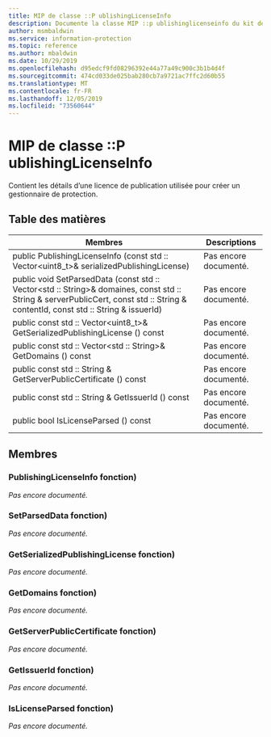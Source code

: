 ```yaml
---
title: MIP de classe ::P ublishingLicenseInfo
description: Documente la classe MIP ::p ublishinglicenseinfo du kit de développement logiciel (SDK) Microsoft Information Protection (MIP).
author: msmbaldwin
ms.service: information-protection
ms.topic: reference
ms.author: mbaldwin
ms.date: 10/29/2019
ms.openlocfilehash: d95edcf9fd08296392e44a77a49c900c3b1b4d4f
ms.sourcegitcommit: 474cd033de025bab280cb7a9721ac7ffc2d60b55
ms.translationtype: MT
ms.contentlocale: fr-FR
ms.lasthandoff: 12/05/2019
ms.locfileid: "73560644"
---
```

# <a name="class-mippublishinglicenseinfo"></a>MIP de classe ::P ublishingLicenseInfo 
Contient les détails d’une licence de publication utilisée pour créer un gestionnaire de protection.
  
## <a name="summary"></a>Table des matières
 Membres                        | Descriptions                                
--------------------------------|---------------------------------------------
public PublishingLicenseInfo (const std :: Vector\<uint8_t\>& serializedPublishingLicense)  | Pas encore documenté.
public void SetParsedData (const std :: Vector\<std :: String\>& domaines, const std :: String & serverPublicCert, const std :: String & contentId, const std :: String & issuerId)  | Pas encore documenté.
public const std :: Vector\<uint8_t\>& GetSerializedPublishingLicense () const  | Pas encore documenté.
public const std :: Vector\<std :: String\>& GetDomains () const  | Pas encore documenté.
public const std :: String & GetServerPublicCertificate () const  | Pas encore documenté.
public const std :: String & GetIssuerId () const  | Pas encore documenté.
public bool IsLicenseParsed () const  | Pas encore documenté.
  
## <a name="members"></a>Membres
  
### <a name="publishinglicenseinfo-function"></a>PublishingLicenseInfo fonction)
_Pas encore documenté._

  
### <a name="setparseddata-function"></a>SetParsedData fonction)
_Pas encore documenté._

  
### <a name="getserializedpublishinglicense-function"></a>GetSerializedPublishingLicense fonction)
_Pas encore documenté._

  
### <a name="getdomains-function"></a>GetDomains fonction)
_Pas encore documenté._

  
### <a name="getserverpubliccertificate-function"></a>GetServerPublicCertificate fonction)
_Pas encore documenté._

  
### <a name="getissuerid-function"></a>GetIssuerId fonction)
_Pas encore documenté._

  
### <a name="islicenseparsed-function"></a>IsLicenseParsed fonction)
_Pas encore documenté._

